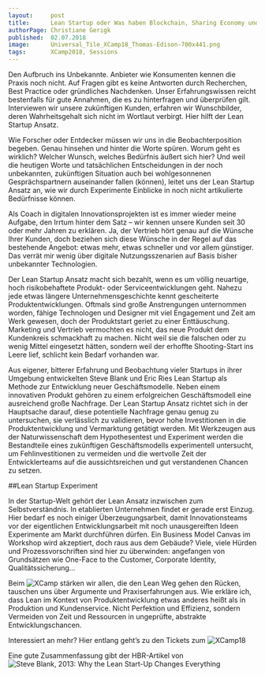 ```yaml
---
layout:     post
title:      Lean Startup oder Was haben Blockchain, Sharing Economy und autonomes Fahren gemeinsam?
authorPage: Christiane Gerigk
published:  02.07.2018
image:      Universal_Tile_XCamp18_Thomas-Edison-700x441.png
tags:       XCamp2018, Sessions
---
```


Den Aufbruch ins Unbekannte. Anbieter wie Konsumenten kennen die Praxis noch nicht. Auf Fragen gibt es keine Antworten durch 
Recherchen, Best Practice oder gründliches Nachdenken. Unser Erfahrungswissen reicht bestenfalls für gute Annahmen, die es zu 
hinterfragen und überprüfen gilt. Interviewen wir unsere zukünftigen Kunden, erfahren wir Wunschbilder, deren Wahrheitsgehalt 
sich nicht im Wortlaut verbirgt. Hier hilft der Lean Startup Ansatz.

Wie Forscher oder Entdecker müssen wir uns in die Beobachterposition begeben. Genau hinsehen und hinter die Worte spüren. 
Worum geht es wirklich? Welcher Wunsch, welches Bedürfnis äußert sich hier? Und weil die heutigen Worte und tatsächlichen 
Entscheidungen in der noch unbekannten, zukünftigen Situation auch bei wohlgesonnenen Gesprächspartnern auseinander fallen 
(können), leitet uns der Lean Startup Ansatz an, wie wir durch Experimente Einblicke in noch nicht artikulierte Bedürfnisse 
können.

Als Coach in digitalen Innovationsprojekten ist es immer wieder meine Aufgabe, den Irrtum hinter dem Satz – wir kennen unsere 
Kunden seit 30 oder mehr Jahren zu erklären. Ja, der Vertrieb hört genau auf die Wünsche Ihrer Kunden, doch beziehen sich 
diese Wünsche in der Regel auf das bestehende Angebot: etwas mehr, etwas schneller und vor allem günstiger. Das verrät mir 
wenig über digitale Nutzungsszenarien auf Basis bisher unbekannter Technologien.

Der Lean Startup Ansatz macht sich bezahlt, wenn es um völlig neuartige, hoch risikobehaftete Produkt- oder 
Serviceentwicklungen geht. Nahezu jede etwas längere Unternehmensgeschichte kennt gescheiterte Produktentwicklungen. 
Oftmals sind große Anstrengungen unternommen worden, fähige Technologen und Designer mit viel Engagement und Zeit am Werk 
gewesen, doch der Produktstart geriet zu einer Enttäuschung. Marketing und Vertrieb vermochten es nicht, das neue Produkt 
dem Kundenkreis schmackhaft zu machen. Nicht weil sie die falschen oder zu wenig Mittel eingesetzt hätten, sondern weil 
der erhoffte Shooting-Start ins Leere lief, schlicht kein Bedarf vorhanden war.

Aus eigener, bitterer Erfahrung und Beobachtung vieler Startups in ihrer Umgebung entwickelten Steve Blank und Eric Ries Lean 
Startup als Methode zur Entwicklung neuer Geschäftsmodelle. Neben einem innovativen Produkt gehören zu einem erfolgreichen 
Geschäftsmodell eine ausreichend große Nachfrage. Der Lean Startup Ansatz richtet sich in der Hauptsache darauf, diese 
potentielle Nachfrage genau genug zu untersuchen, sie verlässlich zu validieren, bevor hohe Investitionen in die 
Produktentwicklung und Vermarktung getätigt werden. Mit Werkzeugen aus der Naturwissenschaft dem Hypothesentest und 
Experiment werden die Bestandteile eines zukünftigen Geschäftsmodells experimentell untersucht, um Fehlinvestitionen zu 
vermeiden und die wertvolle Zeit der Entwicklerteams auf die aussichtsreichen und gut verstandenen Chancen zu setzen.


##Lean Startup Experiment

In der Startup-Welt gehört der Lean Ansatz inzwischen zum Selbstverständnis. In etablierten Unternehmen findet er gerade 
erst Einzug. Hier bedarf es noch einiger Überzeugungsarbeit, damit Innovationsteams vor der eigentlichen Entwicklungsarbeit 
mit noch unausgereiften Ideen Experimente am Markt durchführen dürfen. Ein Business Model Canvas im Workshop wird akzeptiert, 
doch raus aus dem Gebäude? Viele, viele Hürden und Prozessvorschriften sind hier zu überwinden: angefangen von Grundsätzen wie 
One-Face to the Customer, Corporate Identity, Qualitätssicherung…

Beim ![XCamp](https://xcamp.co/netvis/index) stärken wir allen, die den Lean Weg gehen den Rücken, tauschen uns über Argumente und Praxiserfahrungen aus. Wie 
erkläre ich, dass Lean im Kontext von Produktentwicklung etwas anderes heißt als in Produktion und Kundenservice. Nicht 
Perfektion und Effizienz, sondern Vermeiden von Zeit und Ressourcen in ungeprüfte, abstrakte Entwicklungschancen.

Interessiert an mehr? Hier entlang geht’s zu den Tickets zum ![XCamp18](https://xcamp.co/netvis/tickets?type=corporate)

Eine gute Zusammenfassung gibt der HBR-Artikel von 
![Steve Blank, 2013: Why the Lean Start-Up Changes Everything](https://hbr.org/2013/05/why-the-lean-start-up-changes-everything)
